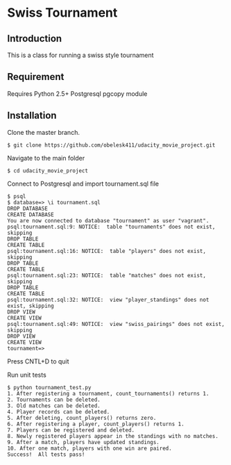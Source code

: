# Swiss Tournament

## Introduction

This is a class for running a swiss style tournament

## Requirement

Requires Python 2.5+
Postgresql
pgcopy module

## Installation

Clone the master branch.

	$ git clone https://github.com/obelesk411/udacity_movie_project.git

Navigate to the main folder

    $ cd udacity_movie_project

Connect to Postgresql and import tournament.sql file

	$ psql 
	$ database=> \i tournament.sql
	DROP DATABASE
	CREATE DATABASE
	You are now connected to database "tournament" as user "vagrant".
	psql:tournament.sql:9: NOTICE:  table "tournaments" does not exist, skipping
	DROP TABLE
	CREATE TABLE
	psql:tournament.sql:16: NOTICE:  table "players" does not exist, skipping
	DROP TABLE
	CREATE TABLE
	psql:tournament.sql:23: NOTICE:  table "matches" does not exist, skipping
	DROP TABLE
	CREATE TABLE
	psql:tournament.sql:32: NOTICE:  view "player_standings" does not exist, skipping
	DROP VIEW
	CREATE VIEW
	psql:tournament.sql:49: NOTICE:  view "swiss_pairings" does not exist, skipping
	DROP VIEW
	CREATE VIEW
	tournament=> 

Press CNTL+D to quit

Run unit tests

	$ python tournament_test.py 
	1. After registering a tournament, count_tournaments() returns 1.
	2. Tournaments can be deleted.
	3. Old matches can be deleted.
	4. Player records can be deleted.
	5. After deleting, count_players() returns zero.
	6. After registering a player, count_players() returns 1.
	7. Players can be registered and deleted.
	8. Newly registered players appear in the standings with no matches.
	9. After a match, players have updated standings.
	10. After one match, players with one win are paired.
	Success!  All tests pass!